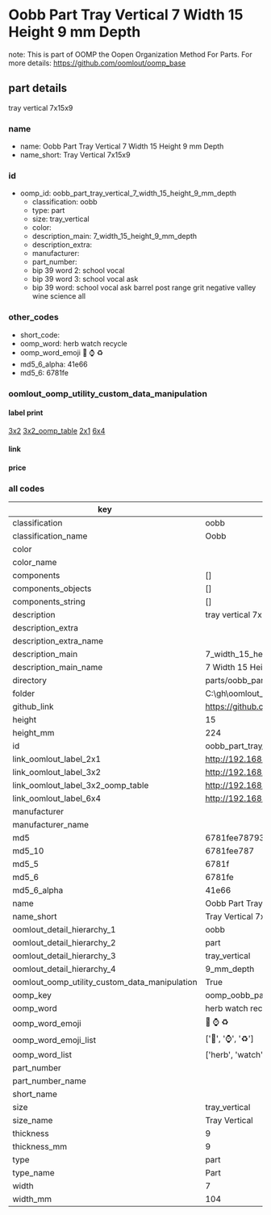 # Oobb Part Tray Vertical 7 Width 15 Height 9 mm Depth  

note: This is part of OOMP the Oopen Organization Method For Parts. For more details: https://github.com/oomlout/oomp_base

##  part details
  



tray vertical 7x15x9



### name
* name: Oobb Part Tray Vertical 7 Width 15 Height 9 mm Depth
* name_short: Tray Vertical 7x15x9 
### id
* oomp_id: oobb_part_tray_vertical_7_width_15_height_9_mm_depth
  * classification: oobb
  * type: part
  * size: tray_vertical
  * color: 
  * description_main: 7_width_15_height_9_mm_depth
  * description_extra: 
  * manufacturer: 
  * part_number: 
  * bip 39 word 2: school vocal
  * bip 39 word 3: school vocal ask
  * bip 39 word: school vocal ask barrel post range grit negative valley wine science all

### other_codes
* short_code: 
* oomp_word: herb watch recycle
* oomp_word_emoji :herb: :watch: :recycle:
* md5_6_alpha: 41e66
* md5_6: 6781fe






### oomlout_oomp_utility_custom_data_manipulation
#### label print
[3x2](http://192.168.1.245:1112/?label=oomp%2041e66)
[3x2_oomp_table](http://192.168.1.108:1112/?label=oomp%2041e66)
[2x1](http://192.168.1.242:1112/?label=oomp%2041e66)
[6x4](http://192.168.1.55:1112/?label=oomp%2041e66)    

#### link

                              

#### price







### all codes 
| key | value |  
| --- | --- |  
| classification | oobb |  
| classification_name | Oobb |  
| color |  |  
| color_name |  |  
| components | [] |  
| components_objects | [] |  
| components_string | [] |  
| description | tray vertical 7x15x9 |  
| description_extra |  |  
| description_extra_name |  |  
| description_main | 7_width_15_height_9_mm_depth |  
| description_main_name | 7 Width 15 Height 9 mm Depth |  
| directory | parts/oobb_part_tray_vertical_7_width_15_height_9_mm_depth |  
| folder | C:\gh\oomlout_oobb_version_4_generated_parts\parts\oobb_part_tray_vertical_7_width_15_height_9_mm_depth |  
| github_link | https://github.com/oomlout/oomlout_oomp_part_src/tree/main/parts/oobb_part_tray_vertical_7_width_15_height_9_mm_depth |  
| height | 15 |  
| height_mm | 224 |  
| id | oobb_part_tray_vertical_7_width_15_height_9_mm_depth |  
| link_oomlout_label_2x1 | http://192.168.1.242:1112/?label=oomp%2041e66 |  
| link_oomlout_label_3x2 | http://192.168.1.245:1112/?label=oomp%2041e66 |  
| link_oomlout_label_3x2_oomp_table | http://192.168.1.108:1112/?label=oomp%2041e66 |  
| link_oomlout_label_6x4 | http://192.168.1.55:1112/?label=oomp%2041e66 |  
| manufacturer |  |  
| manufacturer_name |  |  
| md5 | 6781fee78793ecd6c754512c1abd5606 |  
| md5_10 | 6781fee787 |  
| md5_5 | 6781f |  
| md5_6 | 6781fe |  
| md5_6_alpha | 41e66 |  
| name | Oobb Part Tray Vertical 7 Width 15 Height 9 mm Depth |  
| name_short | Tray Vertical 7x15x9  |  
| oomlout_detail_hierarchy_1 | oobb |  
| oomlout_detail_hierarchy_2 | part |  
| oomlout_detail_hierarchy_3 | tray_vertical |  
| oomlout_detail_hierarchy_4 | 9_mm_depth |  
| oomlout_oomp_utility_custom_data_manipulation | True |  
| oomp_key | oomp_oobb_part_tray_vertical_7_width_15_height_9_mm_depth |  
| oomp_word | herb watch recycle |  
| oomp_word_emoji | :herb: :watch: :recycle: |  
| oomp_word_emoji_list | [':herb:', ':watch:', ':recycle:'] |  
| oomp_word_list | ['herb', 'watch', 'recycle'] |  
| part_number |  |  
| part_number_name |  |  
| short_name |  |  
| size | tray_vertical |  
| size_name | Tray Vertical |  
| thickness | 9 |  
| thickness_mm | 9 |  
| type | part |  
| type_name | Part |  
| width | 7 |  
| width_mm | 104 |  
